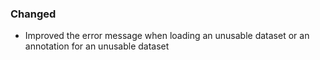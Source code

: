 ### Changed
- Improved the error message when loading an unusable dataset or an annotation for an unusable dataset
